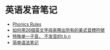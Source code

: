 <h2 id="1b30dae33d16eab9bde306ab4b758372"></h2>


# 英语发音笔记

- [Phonics Rules](english_phonics_rules.md)
- [如何用26個英文字母來帶出所有的美式音標符號](english_26.md)
- [特殊单一子音， 不发音的t,b,n](english_silent.md)
- [简单语法笔记](english_gramma.md)
